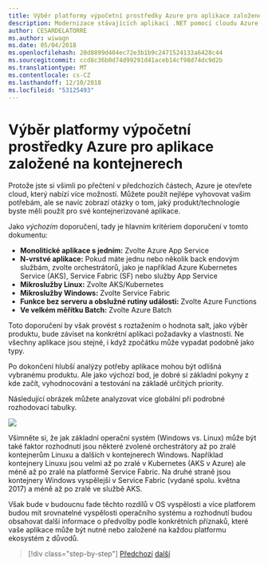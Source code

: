 ```yaml
---
title: Výběr platformy výpočetní prostředky Azure pro aplikace založené na kontejnerech
description: Modernizace stávajících aplikací .NET pomocí cloudu Azure a Windows kontejnery | Výběr platformy výpočetní prostředky Azure pro aplikace založené na kontejnerech
author: CESARDELATORRE
ms.author: wiwagn
ms.date: 05/04/2018
ms.openlocfilehash: 20d8899d404ec72e3b1b9c2471524133a6428c44
ms.sourcegitcommit: ccd8c36b0d74d99291d41aceb14cf98d74dc9d2b
ms.translationtype: MT
ms.contentlocale: cs-CZ
ms.lasthandoff: 12/10/2018
ms.locfileid: "53125493"
---
```

# <a name="choosing-azure-compute-platforms-for-container-based-applications"></a>Výběr platformy výpočetní prostředky Azure pro aplikace založené na kontejnerech

Protože jste si všimli po přečtení v předchozích částech, Azure je otevřete cloud, který nabízí více možností. Můžete použít nejlépe vyhovovat vašim potřebám, ale se navíc zobrazí otázky o tom, jaký produkt/technologie byste měli použít pro své kontejnerizované aplikace.

Jako *výchozím* doporučení, tady je hlavním kritériem doporučení v tomto dokumentu:

  - **Monolitické aplikace s jedním:** Zvolte Azure App Service
  - **N-vrstvé aplikace:** Pokud máte jednu nebo několik back endovým službám, zvolte orchestrátorů, jako je například Azure Kubernetes Service (AKS), Service Fabric (SF) nebo služby App Service
  - **Mikroslužby Linux:** Zvolte AKS/Kubernetes
  - **Mikroslužby Windows:** Zvolte Service Fabric
  - **Funkce bez serveru a obslužné rutiny události:** Zvolte Azure Functions
  - **Ve velkém měřítku Batch:** Zvolte Azure Batch

Toto doporučení by však provést s roztažením o hodnota salt, jako výběr produktu, bude záviset na konkrétní aplikaci požadavky a vlastnosti. Ne všechny aplikace jsou stejné, i když zpočátku může vypadat podobně jako typy.

Po dokončení hlubší analýzy potřeby aplikace mohou být odlišná vybranému produktu. Ale jako výchozí bod, je dobré si základní pokyny z kde začít, vyhodnocování a testování na základě určitých priority.

Následující obrázek můžete analyzovat více globální při podrobné rozhodovací tabulky.

![](./media/image8.5.png)

Všimněte si, že jak základní operační systém (Windows vs. Linux) může být také faktor rozhodnutí jsou některé zvolené orchestrátory až po zralé kontejnerům Linuxu a dalších v kontejnerech Windows. Například kontejnery Linuxu jsou velmi až po zralé v Kubernetes (AKS v Azure) ale méně až po zralé na platformě Service Fabric. Na druhé straně jsou kontejnery Windows vyspělejší v Service Fabric (vydané spolu. května 2017) a méně až po zralé ve službě AKS.

Však bude v budoucnu fade těchto rozdílů v OS vyspělosti a více platforem budou mít srovnatelné vyspělosti operačního systému a rozhodnutí budou obsahovat další informace o předvolby podle konkrétních příznaků, které vaše aplikace může být nutné nebo založené na každou platformu ekosystém z důvodů.

>[!div class="step-by-step"]
>[Předchozí](when-to-deploy-windows-containers-to-azure-container-service-kubernetes.md)
>[další](build-resilient-services-ready-for-the-cloud-embrace-transient-failures-in-the-cloud.md)